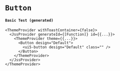 # `Button`

#### `Basic Test (generated)`

```
<ThemeProvider withToastContainer={false}>
  <JssProvider generateId={[Function]} id={{...}}>
    <ThemeProvider theme={{...}}>
      <Button design="Default">
        <ui5-button design="Default" class="" />
      </Button>
    </ThemeProvider>
  </JssProvider>
</ThemeProvider>
```

